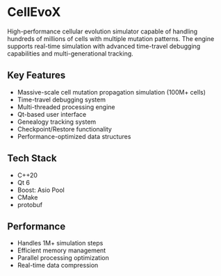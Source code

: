 # CellEvoX

High-performance cellular evolution simulator capable of handling hundreds of millions of cells with multiple mutation patterns. The engine supports real-time simulation with advanced time-travel debugging capabilities and multi-generational tracking.

## Key Features
- Massive-scale cell mutation propagation simulation (100M+ cells)
- Time-travel debugging system
- Multi-threaded processing engine
- Qt-based user interface
- Genealogy tracking system
- Checkpoint/Restore functionality
- Performance-optimized data structures

## Tech Stack
- C++20
- Qt 6
- Boost: Asio Pool
- CMake
- protobuf

## Performance
- Handles 1M+ simulation steps
- Efficient memory management
- Parallel processing optimization
- Real-time data compression